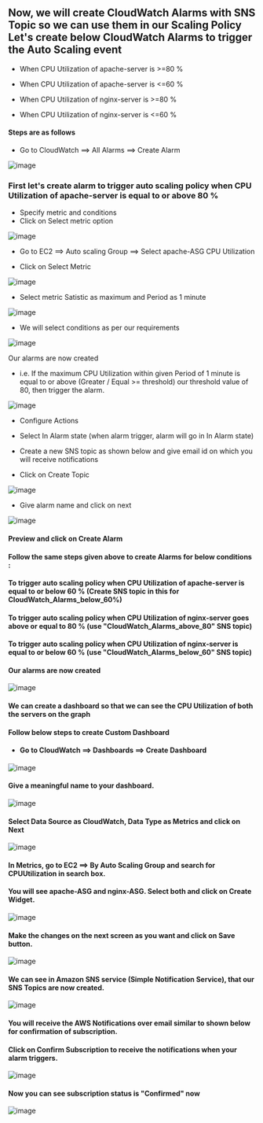 ## Now, we will create CloudWatch Alarms with SNS Topic so we can use them in our Scaling Policy Let's create below CloudWatch Alarms to trigger the Auto Scaling event

* When CPU Utilization of apache-server is >=80 %

* When CPU Utilization of apache-server is <=60 %

* When CPU Utilization of nginx-server is >=80 %

* When CPU Utilization of nginx-server is <=60 %
  
#### Steps are as follows

* Go to CloudWatch ==> All Alarms ==> Create Alarm

![image](https://github.com/Kunal-Pere/AWS_Automated-Cloud-Web-Server-Scaling-with-Load-Balancing-and-Domain-Routing/assets/157100045/9582a55f-a0a8-41e3-ae7d-8e058319cf00)

### First let's create alarm to trigger auto scaling policy when CPU Utilization of apache-server is equal to or above 80 %

* Specify metric and conditions
* Click on Select metric option

![image](https://github.com/Kunal-Pere/AWS_Automated-Cloud-Web-Server-Scaling-with-Load-Balancing-and-Domain-Routing/assets/157100045/b64bf228-dd60-46b2-93a3-296117e960ba)

* Go to EC2 ==> Auto scaling Group ==> Select apache-ASG CPU Utilization

* Click on Select Metric

![image](https://github.com/Kunal-Pere/AWS_Automated-Cloud-Web-Server-Scaling-with-Load-Balancing-and-Domain-Routing/assets/157100045/9ec36d9f-82ec-4223-911c-111bdcf5517a)

* Select metric Satistic as maximum and Period as 1 minute

![image](https://github.com/Kunal-Pere/AWS_Automated-Cloud-Web-Server-Scaling-with-Load-Balancing-and-Domain-Routing/assets/157100045/743bc941-566e-445e-b7d8-d2015291e5a9)

* We will select conditions as per our requirements

![image](https://github.com/Kunal-Pere/AWS_Automated-Cloud-Web-Server-Scaling-with-Load-Balancing-and-Domain-Routing/assets/157100045/e42227da-4997-4b97-b195-c25695bbe012)

Our alarms are now created

* i.e. If the maximum CPU Utilization within given Period of 1 minute is equal to or above (Greater / Equal >= threshold) our threshold 
  value of 80, then trigger the alarm.

![image](https://github.com/Kunal-Pere/AWS_Automated-Cloud-Web-Server-Scaling-with-Load-Balancing-and-Domain-Routing/assets/157100045/a7120f2f-16bf-4bad-a6dc-ea361c7e0c9a)

* Configure Actions
  
* Select In Alarm state (when alarm trigger, alarm will go in In Alarm state)

* Create a new SNS topic as shown below and give email id on which you will receive notifications

* Click on Create Topic

![image](https://github.com/Kunal-Pere/AWS_Automated-Cloud-Web-Server-Scaling-with-Load-Balancing-and-Domain-Routing/assets/157100045/7306ac75-3325-42df-b94c-5d25421c13d8)


* Give alarm name and click on next

![image](https://github.com/Kunal-Pere/AWS_Automated-Cloud-Web-Server-Scaling-with-Load-Balancing-and-Domain-Routing/assets/157100045/4bd58443-f41c-446b-9e39-69f4ddcd1823)


#### Preview and click on Create Alarm

#### Follow the same steps given above to create Alarms for below conditions :

#### To trigger auto scaling policy when CPU Utilization of apache-server is equal to or below 60 % (Create SNS topic in this for CloudWatch_Alarms_below_60%)

#### To trigger auto scaling policy when CPU Utilization of nginx-server goes above or equal to 80 % (use "CloudWatch_Alarms_above_80" SNS topic)

#### To trigger auto scaling policy when CPU Utilization of nginx-server is equal to or below 60 % (use "CloudWatch_Alarms_below_60" SNS topic)

#### Our alarms are now created

![image](https://github.com/Kunal-Pere/AWS_Automated-Cloud-Web-Server-Scaling-with-Load-Balancing-and-Domain-Routing/assets/157100045/5d3b03b1-8f09-43d6-a941-94cf5cc7a44c)

#### We can create a dashboard so that we can see the CPU Utilization of both the servers on the graph

#### Follow below steps to create Custom Dashboard

* #### Go to CloudWatch ==> Dashboards ==> Create Dashboard

![image](https://github.com/Kunal-Pere/AWS_Automated-Cloud-Web-Server-Scaling-with-Load-Balancing-and-Domain-Routing/assets/157100045/199ce0e3-8374-493d-9562-b9d2216d8f38)

#### Give a meaningful name to your dashboard.

![image](https://github.com/Kunal-Pere/AWS_Automated-Cloud-Web-Server-Scaling-with-Load-Balancing-and-Domain-Routing/assets/157100045/368e1bd7-58a0-4850-acf3-8299379abf66)

#### Select Data Source as CloudWatch, Data Type as Metrics and click on Next

![image](https://github.com/Kunal-Pere/AWS_Automated-Cloud-Web-Server-Scaling-with-Load-Balancing-and-Domain-Routing/assets/157100045/d2cb9f6e-13e3-4f07-b21d-0cff29e00e0f)


#### In Metrics, go to EC2 ==> By Auto Scaling Group and search for CPUUtilization in search box.

#### You will see apache-ASG and nginx-ASG. Select both and click on Create Widget.

![image](https://github.com/Kunal-Pere/AWS_Automated-Cloud-Web-Server-Scaling-with-Load-Balancing-and-Domain-Routing/assets/157100045/f26cd0fa-af33-4d3c-9afa-33535a8a0335)


#### Make the changes on the next screen as you want and click on Save button.

![image](https://github.com/Kunal-Pere/AWS_Automated-Cloud-Web-Server-Scaling-with-Load-Balancing-and-Domain-Routing/assets/157100045/baf7e46e-40fa-463e-a441-1111beeaa455)

#### We can see in Amazon SNS service (Simple Notification Service), that our SNS Topics are now created.

![image](https://github.com/Kunal-Pere/AWS_Automated-Cloud-Web-Server-Scaling-with-Load-Balancing-and-Domain-Routing/assets/157100045/42239082-0d70-41f9-96ca-9f35bc4e0fd2)

#### You will receive the AWS Notifications over email similar to shown below for confirmation of subscription.

#### Click on Confirm Subscription to receive the notifications when your alarm triggers.

![image](https://github.com/Kunal-Pere/AWS_Automated-Cloud-Web-Server-Scaling-with-Load-Balancing-and-Domain-Routing/assets/157100045/4c8d1eb9-536f-4324-b503-2ebf16411ee3)


#### Now you can see subscription status is "Confirmed" now

![image](https://github.com/Kunal-Pere/AWS_Automated-Cloud-Web-Server-Scaling-with-Load-Balancing-and-Domain-Routing/assets/157100045/5c7b1046-2600-413f-aa4f-980320363af0)

